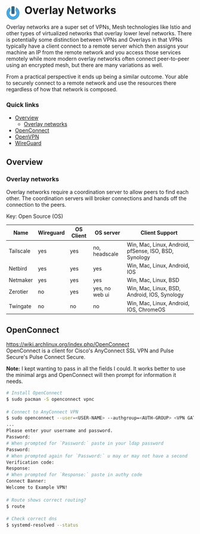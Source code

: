 # Overlay Networks <img style="margin: 6px 13px 0px 0px" align="left" src="../../data/images/logo_36x36.png" />

Overlay networks are a super set of VPNs, Mesh technologies like Istio and other types of virtualized 
networks that overlay lower level networks. There is potentially some distinction between VPNs and 
Overlays in that VPNs typically have a client connect to a remote server which then assigns your 
machine an IP from the remote network and you access those services remotely while more modern 
overlay networks often connect peer-to-peer using an encrypted mesh, but there are many variations as 
well.

From a practical perspective it ends up being a similar outcome. Your able to securely connect to a 
remote network and use the resources there regardless of how that network is composed.

### Quick links
* [Overview](#overview)
  * [Overlay networks](#overlay-networks)
* [OpenConnect](#openconnect)
* [OpenVPN](openvpn/README.md)
* [WireGuard](wireguard/README.md)

## Overview

### Overlay networks
Overlay networks require a coordination server to allow peers to find each other. The coordination 
servers will broker connections and hands off the connection to the peers.

Key: Open Source (OS)

| Name          | Wireguard | OS Client | OS server      | Client Support
| ------------- | --------- | --------- | -------------- | --------------------
| Tailscale     | yes       | yes       | no, headscale  | Win, Mac, Linux, Android, pfSense, ISO, BSD, Synology
| Netbird       | yes       | yes       | yes            | Win, Mac, Linux, Android, IOS
| Netmaker      | yes       | yes       | yes            | Win, Mac, Linux, BSD
| Zerotier      | no        | yes       | yes, no web ui | Win, Mac, Linux, BSD, Android, IOS, Synology
| Twingate      | no        | no        | no             | Win, Mac, Linux, Android, IOS, ChromeOS

## OpenConnect
https://wiki.archlinux.org/index.php/OpenConnect  
OpenConnect is a client for Cisco's AnyConnect SSL VPN and Pulse Secure's Pulse Connect Secure.

**Note:** I kept wanting to pass in all the fields I could. It works better to use the minimal args
and OpenConnect will then prompt for information it needs.

```bash
# Install OpenConnect
$ sudo pacman -S openconnect vpnc

# Connect to AnyConnect VPN
$ sudo openconnect --user=<USER-NAME> --authgroup=<AUTH-GROUP> <VPN GATEWAY NAME/IP>
...
Please enter your username and password.
Password:
# When prompted for `Password:` paste in your ldap password
Password:
# When prompted again for `Password:` u may or may not have a second
Verification code:
Response:
# When prompted for `Response:` paste in authy code
Connect Banner:
Welcome to Example VPN!

# Route shows correct routing?
$ route

# Check correct dns
$ systemd-resolved --status
```

<!-- 
vim: ts=2:sw=2:sts=2
-->
